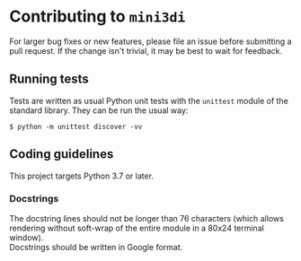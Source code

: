 # Contributing to `mini3di`

For larger bug fixes or new features, please file an issue before submitting a
pull request. If the change isn't trivial, it may be best to wait for
feedback.

## Running tests

Tests are written as usual Python unit tests with the `unittest` module of
the standard library. They can be run the usual way:

```console
$ python -m unittest discover -vv
```

## Coding guidelines

This project targets Python 3.7 or later.

### Docstrings

The docstring lines should not be longer than 76 characters (which allows rendering without soft-wrap of the entire module in a 80x24 terminal window).  
Docstrings should be written in Google format.
